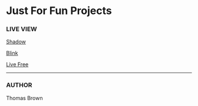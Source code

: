# Just For Fun Projects

### LIVE VIEW

[Shadow](https://codepen.io/tcbdev/full/VqVMEr)

[Blink](https://codepen.io/tcbdev/full/zyMQOQ)

[Live Free](https://codepen.io/tcbdev/full/jdMNRV)

---

### AUTHOR

Thomas Brown

